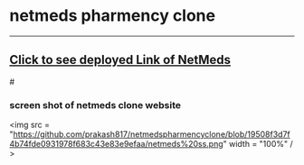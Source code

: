 # <h1>netmeds pharmency clone
  <hr> 
  <h2> <a href=" https://bright-truffle-7e73b1.netlify.app "> Click to see deployed Link of NetMeds </a></h2>
  
  #<h3> screen shot of netmeds clone website </h3>
  <img src = "https://github.com/prakash817/netmedspharmencyclone/blob/19508f3d7f4b74fde0931978f683c43e83e9efaa/netmeds%20ss.png" width = "100%" / > 
